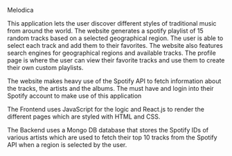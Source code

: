 Melodica

This application lets the user discover different styles of traditional music from around the world. The website generates a spotify playlist of 15 random tracks based 
on a selected geographical region. The user is able to select each track and add them to their favorites. The website also features search engines for geographical 
regions and available tracks. The profile page is where the user can view their favorite tracks and use them to create their own custom playlists.

The website makes heavy use of the Spotify API to fetch information about the tracks, the artists and the albums. The must have and login into their Spotify account to 
make use of this application 

The Frontend uses JavaScript for the logic and React.js to render the different pages which are styled with HTML and CSS.

The Backend uses a Mongo DB database that stores the Spotify IDs of various artists which are used to fetch their top 10 tracks from the Spotify API when a region is 
selected by the user.


